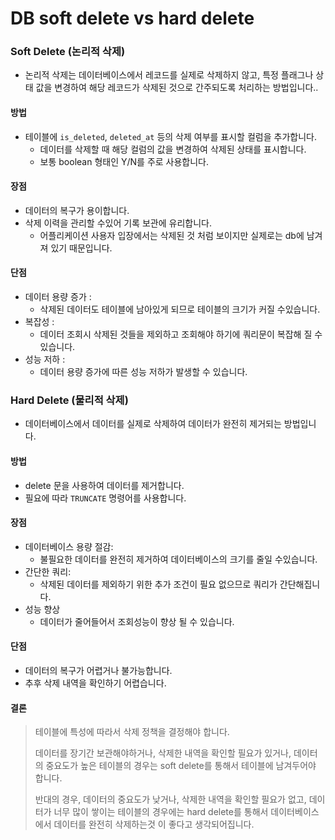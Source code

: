 # DB soft delete vs hard delete

### Soft Delete (논리적 삭제)

- 논리적 삭제는 데이터베이스에서 레코드를 실제로 삭제하지 않고, 특정 플래그나 상태 값을 변경하여 해당 레코드가 삭제된 것으로 간주되도록 처리하는 방법입니다..



#### 방법

- 테이블에 `is_deleted`, `deleted_at` 등의 삭제 여부를 표시할 컬럼을 추가합니다.
  - 데이터를 삭제할 때 해당 컬럼의 값을 변경하여 삭제된 상태를 표시합니다.
  - 보통 boolean 형태인 Y/N를 주로 사용합니다.



#### 장점

- 데이터의 복구가 용이합니다.
- 삭제 이력을 관리할 수있어 기록 보관에 유리합니다.
  - 어플리케이션 사용자 입장에서는 삭제된 것 처럼 보이지만 실제로는 db에 남겨져 있기 때문입니다.

#### 단점

- 데이터 용량 증가 : 
  - 삭제된 데이터도 테이블에 남아있게 되므로 테이블의 크기가 커질 수있습니다.
- 복잡성 : 
  - 데이터 조회시 삭제된 것들을 제외하고 조회해야 하기에 쿼리문이 복잡해 질 수 있습니다.
- 성능 저하 :
  -  데이터 용량 증가에 따른 성능 저하가 발생할 수 있습니다.



### Hard Delete (물리적 삭제)

- 데이터베이스에서 데이터를 실제로 삭제하여 데이터가 완전히 제거되는 방법입니다.

#### 방법

- delete 문을 사용하여 데이터를 제거합니다. 
- 필요에 따라 `TRUNCATE` 명령어를 사용합니다.



#### 장점

- 데이터베이스 용량 절감: 
  - 불필요한 데이터를 완전히 제거하여 데이터베이스의 크기를 줄일 수있습니다.
- 간단한 쿼리:
  - 삭제된 데이터를 제외하기 위한 추가 조건이 필요 없으므로 쿼리가 간단해집니다.
- 성능 향상
  - 데이터가 줄어들어서 조회성능이 향상 될 수 있습니다.



#### 단점

- 데이터의 복구가 어렵거나 불가능합니다.
- 추후 삭제 내역을 확인하기 어렵습니다.



#### 결론

> 테이블에 특성에 따라서 삭제 정책을 결정해야 합니다.
>
> 데이터를 장기간 보관해야하거나, 삭제한 내역을 확인할 필요가 있거나, 데이터의 중요도가 높은 테이블의 경우는 soft delete를 통해서 테이블에 남겨두어야 합니다.
>
> 반대의 경우, 데이터의 중요도가 낮거나, 삭제한 내역을 확인할 필요가 없고, 데이터가 너무 많이 쌓이는 테이블의 경우에는 hard delete를 통해서 데이터베이스에서 데이터를 완전히 삭제하는것 이 좋다고 생각되어집니다.

